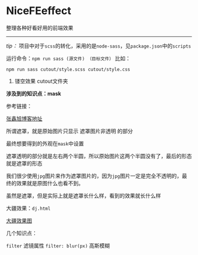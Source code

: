 # NiceFEeffect
整理各种好看好用的前端效果
***
*tip：*
项目中对于`scss`的转化，采用的是`node-sass`，见`package.json`中的`scripts`

运行命令：`npm run sass (源文件) （目标文件）` 比如：

`npm run sass cutout/style.scss cutout/style.css`

1. 镂空效果 cutout文件夹

**涉及到的知识点：mask**

参考链接：

[张鑫旭博客地址](https://www.zhangxinxu.com/wordpress/2017/11/css-css3-mask-masks/ "CSS遮罩CSS3 mask/masks详细介绍")

所谓遮罩，就是原始图片只显示 遮罩图片非透明 的部分

最终想要得到的外观在`mask`中设置

遮罩透明的部分就是左右两个半圆，所以原始图片这两个半圆没有了，最后的形态就是遮罩的形态

我们很少使用`jpg`图片来作为遮罩图片的，因为`jpg`图片一定是完全不透明的，最终的效果就是原图什么也看不到。

虽然是遮罩，但是实际上就是遮罩长什么样，看到的效果就长什么样

大疆效果：`dj.html`

[大疆效果图](https://codepen.io/HelKyle/pen/ePyENP/ "大疆效果图")

几个知识点：

`filter` 滤镜属性
`filter: blur(px)` 高斯模糊
